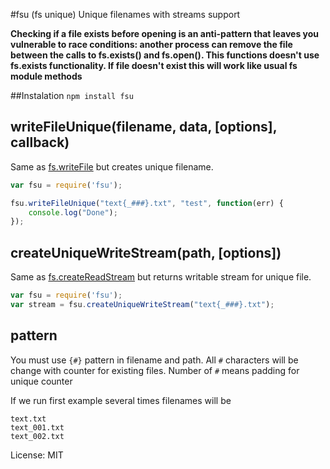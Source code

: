 #fsu (fs unique)
Unique filenames with streams support

**Checking if a file exists before opening is an anti-pattern that leaves you vulnerable to race conditions: another process can remove the file between the calls to fs.exists() and fs.open(). This functions doesn't use fs.exists functionality. If file doesn't exist this will work like usual fs module methods**

##Instalation
`npm install fsu`

## writeFileUnique(filename, data, [options], callback)
Same as [fs.writeFile](http://nodejs.org/api/fs.html#fs_fs_writefile_filename_data_options_callback) but creates unique filename.

```js
var fsu = require('fsu');

fsu.writeFileUnique("text{_###}.txt", "test", function(err) {
    console.log("Done");
});

```

## createUniqueWriteStream(path, [options])
Same as [fs.createReadStream](http://nodejs.org/api/fs.html#fs_fs_createreadstream_path_options) but returns writable stream for unique file.

```js
var fsu = require('fsu');
var stream = fsu.createUniqueWriteStream("text{_###}.txt");

```

## pattern
You must use `{#}` pattern in filename and path. All `#` characters will be change with counter for existing files. Number of `#` means padding for unique counter

If we run first example several times filenames will be
```
text.txt
text_001.txt
text_002.txt
```


License: MIT
